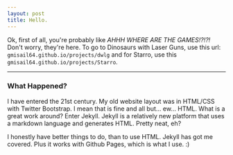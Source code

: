 ```yaml
---
layout: post
title: Hello.
---
```


Ok, first of all, you're probably like *AHHH WHERE ARE THE GAMES!?!?!* Don't worry, they're here. To go to Dinosaurs with Laser Guns, use this url: ```gmisail64.github.io/projects/dwlg``` and for Starro, use this ```gmisail64.github.io/projects/Starro```.

-----

### What Happened?

I have entered the 21st century. My old website layout was in HTML/CSS with Twitter Bootstrap. I mean that is fine and all but... ew... HTML. What is a great work around? Enter Jekyll. Jekyll is a relatively new platform that uses a markdown language and generates HTML. Pretty neat, eh?

I honestly have better things to do, than to use HTML. Jekyll has got me covered. Plus it works with Github Pages, which is what I use. :)
